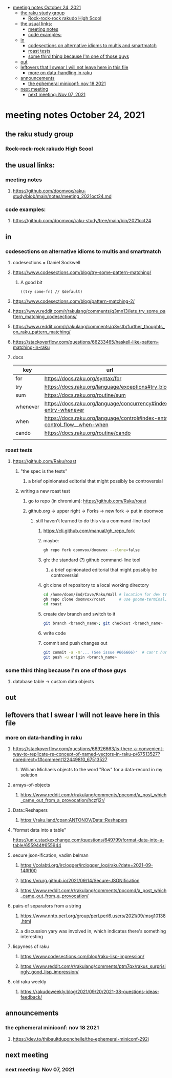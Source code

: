 - [meeting notes October 24, 2021](#org18920b2)
  - [the raku study group](#orga8fa91d)
    - [Rock-rock-rock rakudo High Scool](#org593eb87)
  - [the usual links:](#orgd4edc90)
    - [meeting notes](#orgee7a4e0)
    - [code examples:](#org9a5e70a)
  - [in](#orgbfd058e)
    - [codesections on alternative idioms to multis and smartmatch](#orgba67b2f)
    - [roast tests](#orgaf4a8a2)
    - [some third thing because I'm one of those guys](#org4b2e767)
  - [out](#org4f6025e)
  - [leftovers that I swear I will not leave here in this file](#org9b21635)
    - [more on data-handling in raku](#org0d679bd)
  - [announcements](#orgad4c810)
    - [the ephemeral miniconf: nov 18 2021](#org1a6e182)
  - [next meeting](#org354c7d5)
    - [next meeting: Nov 07, 2021](#orgc69ce99)


<a id="org18920b2"></a>

# meeting notes October 24, 2021


<a id="orga8fa91d"></a>

## the raku study group


<a id="org593eb87"></a>

### Rock-rock-rock rakudo High Scool


<a id="orgd4edc90"></a>

## the usual links:


<a id="orgee7a4e0"></a>

### meeting notes

1.  <https://github.com/doomvox/raku-study/blob/main/notes/meeting_2021oct24.md>


<a id="org9a5e70a"></a>

### code examples:

1.  <https://github.com/doomvox/raku-study/tree/main/bin/2021oct24>


<a id="orgbfd058e"></a>

## in


<a id="orgba67b2f"></a>

### codesections on alternative idioms to multis and smartmatch

1.  codesections = Daniel Sockwell

2.  <https://www.codesections.com/blog/try-some-pattern-matching/>

    1.  A good bit
    
        ```perl6
        ((try some-fn) // $default)
        ```

3.  <https://www.codesections.com/blog/pattern-matching-2/>

4.  <https://www.reddit.com/r/rakulang/comments/q3mn13/lets_try_some_pattern_matching_codesections/>

5.  <https://www.reddit.com/r/rakulang/comments/q3vstb/further_thoughts_on_raku_pattern_matching/>

6.  <https://stackoverflow.com/questions/66233465/haskell-like-pattern-matching-in-raku>

7.  docs

    | key      | url                                                                          |  |
    |-------- |---------------------------------------------------------------------------- |--- |
    | for      | <https://docs.raku.org/syntax/for>                                           |  |
    | try      | <https://docs.raku.org/language/exceptions#try_blocks>                       |  |
    | sum      | <https://docs.raku.org/routine/sum>                                          |  |
    | whenever | <https://docs.raku.org/language/concurrency#index-entry-whenever>            |  |
    | when     | <https://docs.raku.org/language/control#index-entry-control_flow__when-when> |  |
    | cando    | <https://docs.raku.org/routine/cando>                                        |  |
    |          |                                                                              |  |


<a id="orgaf4a8a2"></a>

### roast tests

1.  <https://github.com/Raku/roast>

    1.  "the spec is the tests"
    
        1.  a brief opinionated editorial that might possibly be controversial
    
    2.  writing a new roast test
    
        1.  go to repo (in chromium): <https://github.com/Raku/roast>
        
        2.  github.org -> upper right -> Forks -> new fork -> put in doomvox
        
            1.  still haven't learned to do this via a command-line tool
            
                1.  <https://cli.github.com/manual/gh_repo_fork>
                
                2.  maybe:
                
                    ```sh
                    gh repo fork doomvox/doomvox --clone=false
                    ```
                
                3.  gh: the standard (?) github command-line tool
                
                    1.  a brief opinionated editorial that might possibly be controversial
                
                4.  git clone of repository to a local working directory
                
                    ```sh
                    cd /home/doom/End/Cave/Raku/Wall # location for dev trees
                    gh repo clone doomvox/roast      # use gnome-terminal, not emacs shell 
                    cd roast
                    ```
                
                5.  create dev branch and switch to it
                
                    ```sh
                    git branch <branch_name>; git checkout <branch_name>
                    ```
                
                6.  write code
                
                7.  commit and push changes out
                
                    ```sh
                    git commit -a -m'... (See issue #666666)'  # can't hurt to include issue number
                    git push -u origin <branch_name>
                    ```


<a id="org4b2e767"></a>

### some third thing because I'm one of those guys

1.  database table -> custom data objects


<a id="org4f6025e"></a>

## out


<a id="org9b21635"></a>

## leftovers that I swear I will not leave here in this file


<a id="org0d679bd"></a>

### more on data-handling in raku

1.  <https://stackoverflow.com/questions/66926663/is-there-a-convenient-way-to-replicate-rs-concept-of-named-vectors-in-raku-p/67513527?noredirect=1#comment122449810_67513527>

    1.  William Michaels objects to the word "Row" for a data-record in my solution

2.  arrays-of-objects

    1.  <https://www.reddit.com/r/rakulang/comments/pocomd/a_post_which_came_out_from_a_provocation/hczfj2r/>

3.  Data::Reshapers

    1.  <https://raku.land/cpan:ANTONOV/Data::Reshapers>

4.  "format data into a table"

    <https://unix.stackexchange.com/questions/649799/format-data-into-a-table/655944#655944>

5.  secure json-ification, vadim belman

    1.  <https://colabti.org/irclogger/irclogger_log/raku?date=2021-09-14#l100>
    
    2.  <https://vrurg.github.io/2021/09/14/Secure-JSONification>
    
    3.  <https://www.reddit.com/r/rakulang/comments/pocomd/a_post_which_came_out_from_a_provocation/>

6.  pairs of separators from a string

    1.  <https://www.nntp.perl.org/group/perl.perl6.users/2021/09/msg10138.html>
    
    2.  a discussion yary was involved in, which indicates there's something interesting

7.  lispyness of raku

    1.  <https://www.codesections.com/blog/raku-lisp-impression/>
    
    2.  <https://www.reddit.com/r/rakulang/comments/ptm7qx/rakus_surprisingly_good_lisp_impression/>

8.  old raku weekly

    1.  <https://rakudoweekly.blog/2021/09/20/2021-38-questions-ideas-feedback/>


<a id="orgad4c810"></a>

## announcements


<a id="org1a6e182"></a>

### the ephemeral miniconf: nov 18 2021

1.  <https://dev.to/thibaultduponchelle/the-ephemeral-miniconf-292j>


<a id="org354c7d5"></a>

## next meeting


<a id="orgc69ce99"></a>

### next meeting: Nov 07, 2021
